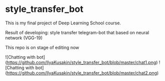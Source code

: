 # style_transfer_bot
This is my final project of Deep Learning School course. 
 
Result of developing: style transfer telegram-bot that based on neural network (VGG-19)

This repo is on stage of editing now

![Chatting with bot] (https://github.com/IlyaKusakin/style_transfer_bot/blob/master/chat1.png)
![Chatting with bot] (https://github.com/IlyaKusakin/style_transfer_bot/blob/master/chat2.png)
